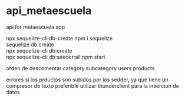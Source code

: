 # api_metaescuela
api for metaescuela app

npx sequelize-cli db-create 
 npm i sequelize        
sequelize db:create    
npx sequelize-cli db:create   
npx sequelize-cli db:seeder:all 
npm start  

orden de descomentar
category
subcategory 
users
products

errores si los prductos son subidos por los sedder, ya que tiene un compresor de texto preferible utilizar thunderclient para la insercion de datos 